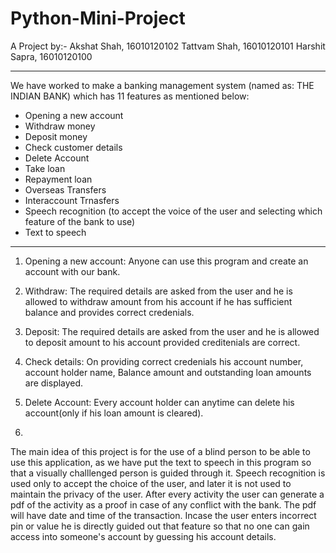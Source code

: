 # Python-Mini-Project
A Project by:-
Akshat Shah, 16010120102
Tattvam Shah, 16010120101
Harshit Sapra, 16010120100

_________________________________________________________________________________________________________________________________________________________________________________

We have worked to make a banking management system (named as: THE INDIAN BANK) which has 11 features as mentioned below:
- Opening a new account
- Withdraw money 
- Deposit money 
- Check customer details
- Delete Account
- Take loan
- Repayment loan
- Overseas Transfers 
- Interaccount Trnasfers
- Speech recognition (to accept the voice of the user and selecting which feature of the bank to use)
- Text to speech 
_________________________________________________________________________________________________________________________________________________________________________________

1) Opening a new account: Anyone can use this program and create an account with our bank.
 
2) Withdraw: The required details are asked from the user and he is allowed to withdraw amount from his account if he has sufficient balance and provides correct credenials.

3) Deposit: The required details are asked from the user and he is allowed to deposit  amount to his account provided creditenials are correct.

4) Check details: On providing correct credenials his account number, account holder name, Balance amount and outstanding loan amounts are displayed. 

5) Delete Account: Every account holder can anytime can delete his account(only if his loan amount is cleared).

6)
The main idea of this project is for the use of a blind person to be able to use this application, as we have put the text to speech in this program so that a visually challlenged person is guided through it. 
Speech recognition is used only to accept the choice of the user, and later it is not used to maintain the privacy of the user. 
After every activity the user can generate a pdf of the activity as a proof in case of any conflict with the bank. The pdf will have date and time of the transaction.
Incase the user enters incorrect pin or value he is directly guided out that feature so that no one can gain access into someone's account by guessing his account details.
